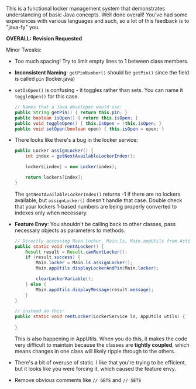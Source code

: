 This is a functional locker management system that demonstrates understanding of basic Java concepts. Well done overall! You've had some experiences with various languages and such, so a lot of this feedback is to "java-fy" you.

**OVERALL:  Revision Requested**

Minor Tweaks:

* Too much spacing! Try to limit empty lines to 1 between class members.

* **Inconsistent Naming**: `getPinNumber()` should be `getPin()` since the field is called `pin` (locker.java)

* `setIsOpen()` is confusing - it toggles rather than sets. You can name it `toggleOpen()` for this case.

  ```java
  // Names that a Java developer would use:
  public String getPin() { return this.pin; }
  public boolean isOpen() { return this.isOpen; }
  public void toggleOpen() { this.isOpen = !this.isOpen; }
  public void setOpen(boolean open) { this.isOpen = open; }
  ```

* There looks like there's a bug in the locker service:
  ```java
  public Locker assignLocker() {
      int index = getNextAvailableLockerIndex();
  
      lockers[index] = new Locker(index);
  
      return lockers[index];
  }
  ```

  The `getNextAvailableLockerIndex()` returns -1 if there are no lockers available, but `assignLocker()` doesn't handle that case.
  Double check that your lockers 1-based numbers are being properly converted to indexes only when necessary.

* **Feature Envy**: You shouldn't be calling back to other classes, pass necessary objects as parameters to methods.

  ```java
  // Directly accessing Main.locker, Main.ls, Main.appUtils from Actions
  public static void rentALocker() {
      Result result = Result.canRentLocker();
      if (result.success) {
          Main.locker = Main.ls.assignLocker();
          Main.appUtils.displayLockerAndPin(Main.locker);
  
          clearLockerVariable();
      } else {
          Main.appUtils.displayMessage(result.message);
      }
  }
  
  // instead do this:
  public static void rentLocker(LockerService ls, AppUtils utils) {
      
  }
  ```

  This is also happening in AppUtils.
  When you do this, it makes the code very difficult to maintain because the classes are **tightly coupled**, which means changes in one class will likely ripple through to the others.

* There's a bit of overuse of static. I like that you're trying to be efficient, but it looks like you were forcing it, which caused the feature envy.

* Remove obvious comments like `// GETS` and `// SETS`